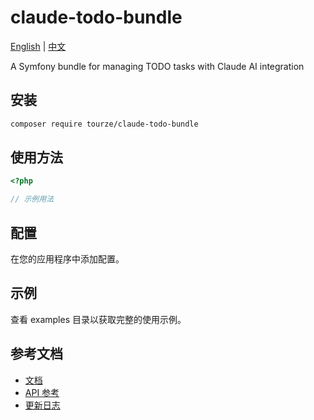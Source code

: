 # claude-todo-bundle

[English](README.md) | [中文](README.zh-CN.md)

A Symfony bundle for managing TODO tasks with Claude AI integration

## 安装

```bash
composer require tourze/claude-todo-bundle
```

## 使用方法

```php
<?php

// 示例用法
```

## 配置

在您的应用程序中添加配置。

## 示例

查看 examples 目录以获取完整的使用示例。

## 参考文档

- [文档](docs/)
- [API 参考](docs/api.md)
- [更新日志](CHANGELOG.md)
